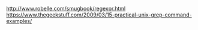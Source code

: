 http://www.robelle.com/smugbook/regexpr.html
https://www.thegeekstuff.com/2009/03/15-practical-unix-grep-command-examples/
